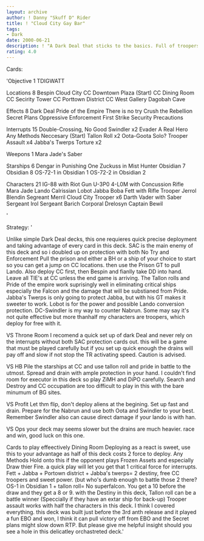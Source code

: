 ```yaml
---
layout: archive
author: ! Danny "Skuff D" Rider
title: ! "Cloud City Gay Bar"
tags:
- Dark
date: 2000-06-21
description: ! "A Dark Deal that sticks to the basics. Full of troopers, TIE's and tricks, this deck relies on an old game factor: Surprise."
rating: 4.0
---
```

Cards: 

'Objective 1
TDIGWATT

Locations 8
Bespin
Cloud City
CC Downtown Plaza (Start)
CC Dining Room
CC Secirity Tower
CC Porttown District
CC West Gallery
Dagobah Cave

Effects 8
Dark Deal
Pride of the Empire
There is no try
Crush the Rebellion
Secret Plans
Oppressive Enforcement
First Strike
Security Precautions

Interrupts 15
Double-Crossing, No Good Swindler x2
Evader
A Real Hero
Any Methods Neccesary (Start)
Tallon Roll x2
Oota-Goota Solo?
Trooper Assault x4
Jabba's Twerps
Torture x2

Weepons 1
Mara Jade's Saber

Starships 6
Dengar in Punishing One
Zuckuss in Mist Hunter
Obsidian 7
Obsidian 8
OS-72-1 in Obsidian 1
OS-72-2 in Obsidian 2

Characters 21
IG-88 with Riot Gun
U-3P0
4-L0M with Concussion Rifle
Mara Jade
Lando Calrissian
Lobot
Jabba
Boba Fett with Rifle
Trooper Jerrol Blendin
Segreant Merril
Cloud City Trooper x6
Darth Vader with Saber
Sergeant Irol
Sergeant Barich
Corporal Drelosyn
Captain Bewil

'

Strategy: '

Unlike simple Dark Deal decks, this one requieres quick precise deployment and taking advantage of every card in this deck. SAC is the main enemy of this deck and so i doubled up on protection with both No Try and Enforcement
Pull the prison and either a BH or a ship of your choice to start so you can get a jump on CC locations. then use the Prison GT to pull Lando. Also deploy CC first, then Bespin and fianlly take DD into hand. Leave all TIE's at CC unless the end game is arriving. The Tallon rolls and Pride of the empire work suprisingly well in eliminating critical ships especially the Falcon and the damage that will be substianed from Pride.
Jabba's Twerps is only going to protect Jabba, but with his GT makes it sweeter to work. Lobot is for the power and possible Lando conversion protection. DC-Swindler is my way to counter Nabrun. Some may say it's not quite effective but more thanhalf my characters are troopers, which deploy for free with it.

VS Throne Room I recomend a quick set up of dark Deal and never rely on the interrupts without both SAC protection cards out. this will be a game that must be played carefully but if you set up quick enough the drains will pay off and slow if not stop the TR activating speed. Caution is advised.

VS HB Pile the starships at CC and use tallon roll and pride in battle to the utmost. Spread and drain with ample protection in your hand. I couldn't find room for executor in this deck so play ZiMH and DiPO carefully. Search and Destroy and CC occupation are too difficult to play in this with the bare minumum of BG sites.

VS Profit Let thm flip, don't deploy aliens at the begining. Set up fast and drain. Prepare for the Nabrun and use both Oota and Swindler to your best. Remember Swindler also can cause direct damage if your lando is with han.

VS Ops your deck may seems slower but the drains are much heavier. race and win, good luck on this one.

Cards to play effeectively
Dining Room Deploying as a react is sweet, use this to your advantage as half of this deck costs 2 force to deploy.
Any Methods Hold onto this if the opponent plays Frozen Assets and especially Draw thier Fire. a quick play will let you get that 1 critical force for interrupts.
Fett + Jabba + Portown district + Jabba's twerps= 2 destiny, free CC troopers and sweet power. (but who's dumb enough to battle those 2 there?
OS-1 in Obsidian 1 + tallon roll= No superfalcon. You get a 10 before the draw and they get a 8 or 9. with the Destiny in this deck, Tallon roll can be a battle winner (Speccially if they have an extar ship for back-up)
Trooper assault works with half the characters in this deck.
I think I covered everything. this deck was built just before the 3rd anth release and it played a fun EBO and won, I think it can pull victory off from EBO and the Secret plans might slow down RTP. But please give me helpful insight should you see a hole in this delicatley orchastreted deck.'